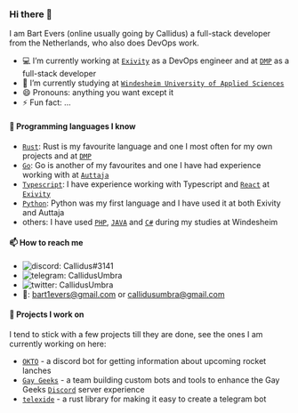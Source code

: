 ### Hi there 👋

I am Bart Evers (online usually going by Callidus) a full-stack developer from the Netherlands, who also does DevOps work.

- 💻 I’m currently working at [`Exivity`] as a DevOps engineer and at [`DMP`] as a full-stack developer
- 🌱 I’m currently studying at [`Windesheim University of Applied Sciences`]
- 😄 Pronouns: anything you want except it
- ⚡ Fun fact: ...

#### 💬 Programming languages I know

- [`Rust`]: Rust is my favourite language and one I most often for my own projects and at [`DMP`]
- [`Go`]: Go is another of my favourites and one I have had experience working with at [`Auttaja`]
- [`Typescript`]: I have experience working with Typescript and [`React`] at [`Exivity`]
- [`Python`]: Python was my first language and I have used it at both Exivity and Auttaja
- others: I have used [`PHP`], [`JAVA`] and [`C#`] during my studies at Windesheim

#### 📫 How to reach me

- ![discord](): Callidus#3141
- ![telegram](): CallidusUmbra
- ![twitter](): CallidusUmbra
- 📧: bart1evers@gmail.com or callidusumbra@gmail.com

#### 🔭 Projects I work on

I tend to stick with a few projects till they are done, see the ones I am currently working on here:

- [`OKTO`] - a discord bot for getting information about upcoming rocket lanches
- [`Gay Geeks`] - a team building custom bots and tools to enhance the Gay Geeks [`Discord`] server experience
- [`telexide`] - a rust library for making it easy to create a telegram bot

<!----------------- LINKS --------------->
[`TypeScript`]:                                https://www.typescriptlang.org/
[`Go`]:                                        https://golang.org/
[`Rust`]:                                      https://www.rust-lang.org/
[`React`]:                                     https://reactjs.org/
[`Python`]:                                    https://www.python.org/
[`PHP`]:                                       https://www.php.net/
[`JAVA`]:                                      https://www.oracle.com/java/
[`C#`]:                                        https://docs.microsoft.com/en-us/dotnet/csharp/
[`DMP`]:                                       https://www.dm-p.com/
[`Exivity`]:                                   https://exivity.com/
[`Windesheim University of Applied Sciences`]: https://www.windesheim.nl/
[`Discord`]:                                   https://discord.com/
[`Gay Geeks`]:                                 https://gaygeeks.gg/
[`OKTO`]:                                      https://github.com/Baev1/okto
[`telexide`]:                                  https://github.com/Baev1/telexide
[`Auttaja`]:                                   https://github.com/auttaja
